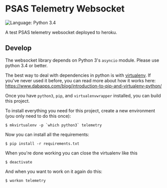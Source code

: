 PSAS Telemetry Websocket
========================

![Language: Python 3.4](https://img.shields.io/badge/language-python3-green.svg)

A test PSAS telemetry websocket deployed to heroku.


## Develop

The websocket library depends on Python 3's `asyncio` module. Please use python 3.4 or better.

The best way to deal with dependencies in python is with [virtualenv][virtualenv]. If you've never used it before, you can read more about how it works here: <https://www.dabapps.com/blog/introduction-to-pip-and-virtualenv-python/>

Once you have `python3`, `pip`, and `virtualenvwrapper` installed, you can build this project.

To install everything you need for this project, create a new environment (you only need to do this once):

    $ mkvirtualenv -p `which python3` telemetry

Now you can install all the requirements:

    $ pip install -r requirements.txt

When you're done working you can close the virtualenv like this

    $ deactivate

And when you want to work on it again do this:

    $ workon telemetry

[virtualenv]: https://virtualenv.pypa.io/en/stable/
